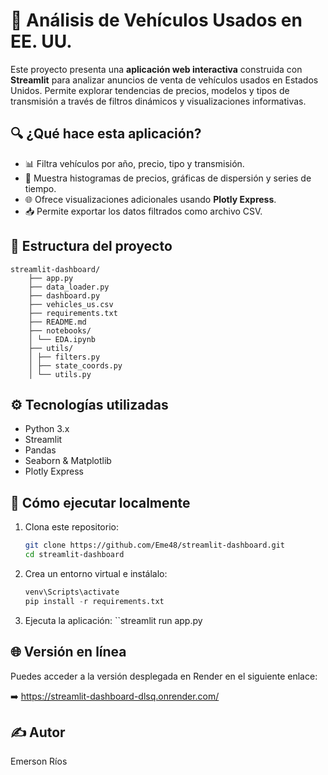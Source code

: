 # 🚗 Análisis de Vehículos Usados en EE. UU.

Este proyecto presenta una **aplicación web interactiva** construida con **Streamlit** para analizar anuncios de venta de vehículos usados en Estados Unidos. Permite explorar tendencias de precios, modelos y tipos de transmisión a través de filtros dinámicos y visualizaciones informativas.

## 🔍 ¿Qué hace esta aplicación?

- 📊 Filtra vehículos por año, precio, tipo y transmisión.
- 🧮 Muestra histogramas de precios, gráficas de dispersión y series de tiempo.
- 🌐 Ofrece visualizaciones adicionales usando **Plotly Express**.
- 📥 Permite exportar los datos filtrados como archivo CSV.

## 📁 Estructura del proyecto

    streamlit-dashboard/
        ├── app.py
        ├── data_loader.py
        ├── dashboard.py
        ├── vehicles_us.csv
        ├── requirements.txt
        ├── README.md
        ├── notebooks/
        │ └── EDA.ipynb
        ├── utils/
        │ ├── filters.py
        │ ├── state_coords.py
        │ └── utils.py


## ⚙️ Tecnologías utilizadas

- Python 3.x
- Streamlit
- Pandas
- Seaborn & Matplotlib
- Plotly Express

## 🚀 Cómo ejecutar localmente

1. Clona este repositorio:
   ```bash
   git clone https://github.com/Eme48/streamlit-dashboard.git
   cd streamlit-dashboard

2. Crea un entorno virtual e instálalo:
    ```python -m venv venv
    venv\Scripts\activate
    pip install -r requirements.txt

3. Ejecuta la aplicación:
    ``streamlit run app.py

## 🌐 Versión en línea
Puedes acceder a la versión desplegada en Render en el siguiente enlace:

➡️ https://streamlit-dashboard-dlsq.onrender.com/

## ✍️ Autor
Emerson Ríos